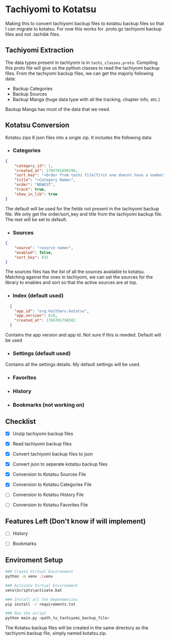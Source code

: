 # Tachiyomi to Kotatsu

Making this to convert tachiyomi backup files to kotatsu backup files so that I can migrate to kotatsu. For now this works for .proto.gz tachiyomi backup files and not .tachibk files.


## Tachiyomi Extraction
The data types present in tachiyomi is in ```tachi_classes.proto```. Compiling this proto file will give us the python classes to read the tachiyomi backup files. From the tachiyomi backup files, we can get the majorly following data:
- Backup Categories
- Backup Sources
- Backup Manga (huge data type with all the tracking, chapter info, etc.)

Backup Manga has most of the data that we need.


## Kotatsu Conversion

Kotatsu zips 6 json files into a single zip. It includes the following data:

- ### Categories
```json
{
    "category_id": 1,
    "created_at": 1704781699296,
    "sort_key": "<Order from tachi file(first one doesnt have a number)>",
    "title": "<Category Name>",
    "order": "NEWEST",
    "track": true,
    "show_in_lib": true
}
```
The default will be used for the fields not present in the tachiyomi backup file. We only get the order/sort_key and title from the tachiyomi backup file. The rest will be set to default.

- ### Sources
```json
{
    "source": "<source name>",
    "enabled": false,
    "sort_key": 832
}
```
The sources files has the list of all the sources available to kotatsu. Matching against the ones in tachiyomi, we can set the sources for the library to enables and sort so that the active sources are at top.

- ### Index (default used)
```json
  {
    "app_id": "org.koitharu.kotatsu",
    "app_version": 610,
    "created_at": 1704781796582
  }
```
Contains the app version and app id. Not sure if this is needed. Default will be used

- ### Settings (default used)
Contains all the settings details. My default settings will be used.

- ### Favorites

- ### History

- ### Bookmarks (not working on)


## Checklist
- [x] Unzip tachiyomi backup files
- [x] Read tachiyomi backup files
- [x] Convert tachiyomi backup files to json
- [x] Convert json to seperate kotatsu backup files
- [x] Conversion to Kotatsu Sources File
- [x] Conversion to Kotatsu Categories File
- [ ] Conversion to Kotatsu History File
- [ ] Conversion to Kotatsu Favorites File


## Features Left (Don't know if will implement)

- [ ] History 
- [ ] Bookmarks 


## Enviroment Setup
```bash
### Create Virtual Environment
python -m venv .\venv

### Activate Virtual Environment
venv\Scripts\activate.bat

### Install all the Dependencies
pip install -r requirements.txt

### Run the script
python main.py <path_to_tachiyomi_backup_file>
```

The Kotatsu backup files will be created in the same directory as the tachiyomi backup file, simply named kotatsu.zip.